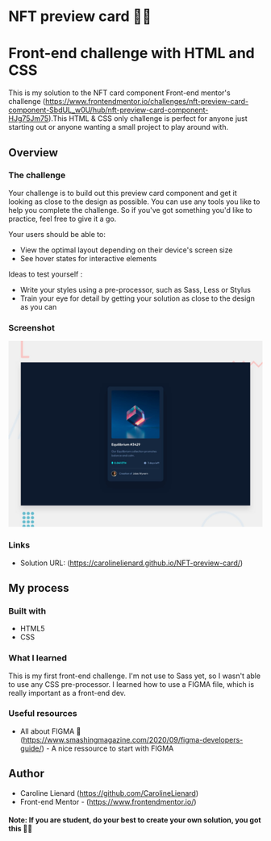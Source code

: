 # NFT preview card 💎✨
# Front-end challenge with HTML and CSS

This is my solution to the NFT card component Front-end mentor's challenge (https://www.frontendmentor.io/challenges/nft-preview-card-component-SbdUL_w0U/hub/nft-preview-card-component-HJg75Jm75).This HTML & CSS only challenge is perfect for anyone just starting out or anyone wanting a small project to play around with.

## Overview

### The challenge

Your challenge is to build out this preview card component and get it looking as close to the design as possible.
You can use any tools you like to help you complete the challenge. So if you've got something you'd like to practice, feel free to give it a go.

Your users should be able to:

- View the optimal layout depending on their device's screen size
- See hover states for interactive elements

Ideas to test yourself :

- Write your styles using a pre-processor, such as Sass, Less or Stylus
- Train your eye for detail by getting your solution as close to the design as you can


### Screenshot

![](./preview.jpg)


### Links

- Solution URL: (https://carolinelienard.github.io/NFT-preview-card/)

## My process

### Built with

- HTML5
- CSS 


### What I learned

This is my first front-end challenge. I'm not use to Sass yet, so I wasn't able to use any CSS pre-processor. I learned how to use a FIGMA file, which is really important as a front-end dev. 


### Useful resources

- All about FIGMA 🎨 (https://www.smashingmagazine.com/2020/09/figma-developers-guide/) - A nice ressource to start with FIGMA


## Author

- Caroline Lienard (https://github.com/CarolineLienard)
- Front-end Mentor - (https://www.frontendmentor.io/)

#### Note: If you are student, do your best to create your own solution, you got this 👍🏻
